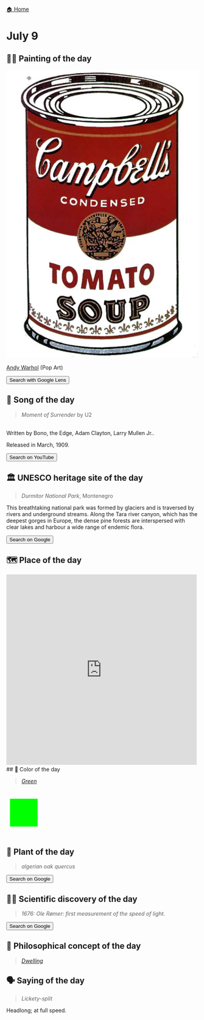 
[🏠 Home](../../index.md)

# July 9

## 🧑‍🎨 Painting of the day

<img width="600" src="../img/Andy_Warhol_2.jpg">

[Andy Warhol](https://en.wikipedia.org/wiki/Andy_Warhol) (Pop Art)

<button class="btn btn-success"
onclick=" window.open('https://lens.google.com/uploadbyurl?url=https://iretes.github.io/one-a-day/data/img/Andy_Warhol_2.jpg','_blank')">
Search with Google Lens
</button>

## 🎼 Song of the day

> *Moment of Surrender*
by U2

<br />Written by Bono, the Edge, Adam Clayton, Larry Mullen Jr..

Released in March, 1909.

<button class="btn btn-success"
onclick=" window.open('http://www.youtube.com/search?q=Moment of Surrender by U2','_blank')">
Search on YouTube
</button>

## 🏛️ UNESCO heritage site of the day

> *Durmitor National Park*, Montenegro

<p>This breathtaking national park was formed by glaciers and is traversed by rivers and underground streams. Along the Tara river canyon, which has the deepest gorges in Europe, the dense pine forests are interspersed with clear lakes and harbour a wide range of endemic flora.</p>

<button class="btn btn-success"
onclick=" window.open('http://www.google.com/search?q=Durmitor National Park','_blank')">
Search on Google
</button>

## 🗺️ Place of the day

<iframe
src="https://www.mapcrunch.com"
name="mapcrunch"
width="500"
height="500"
allowTransparency="true"
scrolling="no"
frameborder="0"
>
</iframe>
## 🎨 Color of the day

> *[Green](https://en.wikipedia.org/wiki/Green)*

<div style="color:#00FF00; font-size: 100px;">&#9632;</div>

## 🌿 Plant of the day

> *algerian oak quercus*

<button class="btn btn-success"
onclick=" window.open('http://www.google.com/search?q=algerian oak quercus','_blank')">
Search on Google
</button>

## 🧑‍🔬 Scientific discovery of the day

> *1676: Ole Rømer: first measurement of the speed of light.*

<button class="btn btn-success"
onclick=" window.open('http://www.google.com/search?q=1676: Ole Rømer: first measurement of the speed of light.','_blank')">
Search on Google
</button>

## 💭 Philosophical concept of the day

> *[Dwelling](https://en.wikipedia.org/wiki/Dwelling)*

## 🗣️ Saying of the day

> *Lickety-split*

Headlong; at full speed. 
